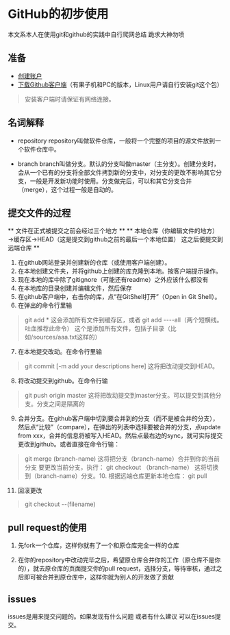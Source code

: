 # GitHub的初步使用
本文系本人在使用git和github的实践中自行爬网总结 跪求大神勿喷
## 准备
- [创建账户](https://github.com/join)
- [下载Github客户端](https://desktop.github.com/)（有果子机和PC的版本，Linux用户请自行安装git这个包）

> 安装客户端时请保证有网络连接。

## 名词解释
- repository
repository叫做软件仓库，一般将一个完整的项目的源文件放到一个软件仓库中。

- branch
branch叫做分支。默认的分支叫做master（主分支）。创建分支时，会从一个已有的分支将全部文件拷到新的分支中，对分支的更改不影响其它分支，一般是开发新功能时使用。分支做完后，可以和其它分支合并（merge），这个过程一般是自动的。

## 提交文件的过程

** 文件在正式被提交之前会经过三个地方 **
** 本地仓库（你编辑文件的地方）→缓存区→HEAD（这是提交到github之前的最后一个本地位置） 这之后便提交到远端仓库 **

1. 在github网站登录并创建新的仓库（或使用客户端创建）。
2. 在本地创建文件夹，并将github上创建的库克隆到本地。按客户端提示操作。
3. 现在本地的库中除了gitignore（可能还有readme）之外应该什么都没有
4. 在本地库的目录创建并编辑文件，然后保存
5. 在github客户端中，右击你的库，点“在GitShell打开”（Open in Git Shell）。
6. 在弹出的命令行里输
>git add *
这会添加所有文件到缓存区，或者
git add ----all（两个短横线。吐血推荐此命令）
这个是添加所有文件，包括子目录（比如/sources/aaa.txt这样的）

7. 在本地提交改动。在命令行里输
>git commit [-m add your descriptions here]
>这将把改动提交到HEAD。

8. 将改动提交到github。在命令行输
> git push origin master
> 这将把改动提交到master分支。可以提交到其他分支。分支之间是隔离的

9. 合并分支。在github客户端中切到要合并到的分支（而不是被合并的分支），然后点“比较”（compare），在弹出的列表中选择要被合并的分支，点update from xxx，合并的信息将被写入HEAD。然后点最右边的sync，就可实际提交更改到github。或者直接在命令行输：
> git merge (branch-name)
> 这将把分支（branch-name）合并到你的当前分支
> 要更改当前分支，执行：
> git checkout （branch-name）
> 这将切换到（branch-name）分支。10. 根据远端仓库更新本地仓库：
> git pull

11. 回滚更改
> git checkout --(filename)

## pull request的使用
1. 先fork一个仓库，这样你就有了一个和原仓库完全一样的仓库

2. 在你的repository中改动完毕之后，希望原仓库合并你的工作（原仓库不是你的），就去原仓库的页面提交你的pull request，选择分支，等待审核，通过之后即可被合并到原仓库中，这样你就为别人的开发做了贡献

## issues
issues是用来提交问题的。如果发现有什么问题 或者有什么建议 可以在issues提交。